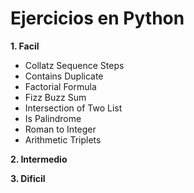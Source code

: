 # Ejercicios en Python

**1. Facil**
- Collatz Sequence Steps
- Contains Duplicate
- Factorial Formula
- Fizz Buzz Sum
- Intersection of Two List
- Is Palindrome
- Roman to Integer
- Arithmetic Triplets

**2. Intermedio**

**3. Dificil**